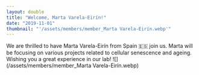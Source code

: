 ```yaml
---
layout: double
title: "Welcome, Marta Varela-Eirín!"
date: "2019-11-01"
thumbnail: "'/assets/members/member_Marta Varela-Eirín.webp'"
---
```

 We are thrilled to have Marta Varela-Eirín from Spain 🇪🇸 join us. Marta will be focusing on various projects related to cellular senescence and ageing. Wishing you a great experience in our lab!
 ![](/assets/members/member_Marta Varela-Eirín.webp)

 